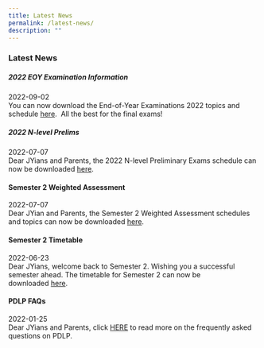```yaml
---
title: Latest News
permalink: /latest-news/
description: ""
---
```

### **Latest News**

##### **2022 EOY Examination Information**
2022-09-02<br>
You can now download the End-of-Year Examinations 2022 topics and schedule [here](https://staging.d1o9rele4xczce.amplifyapp.com/latest-news/2022-eoy/).  All the best for the final exams!

##### **2022 N-level Prelims**
2022-07-07<br>
Dear JYians and Parents, the 2022 N-level Preliminary Exams schedule can now be downloaded [here](https://staging.d1o9rele4xczce.amplifyapp.com/latest-news/n-level-prelims/).

#### **Semester 2 Weighted Assessment**
2022-07-07<br>
Dear JYian and Parents, the Semester 2 Weighted Assessment schedules and topics can now be downloaded [here](https://staging.d1o9rele4xczce.amplifyapp.com/information/examination-schedules/eoy-exams/).

#### **Semester 2 Timetable**
2022-06-23<br>
Dear JYians, welcome back to Semester 2. Wishing you a successful semester ahead. The timetable for Semester 2 can now be downloaded [here](https://staging.d1o9rele4xczce.amplifyapp.com/information/examination-schedules/semester-2-weighted-assessments/).

#### **PDLP FAQs**
2022-01-25<br>
Dear JYians and Parents, click [HERE](/files/pdlp%20faq.pdf) to read more on the frequently asked questions on PDLP.